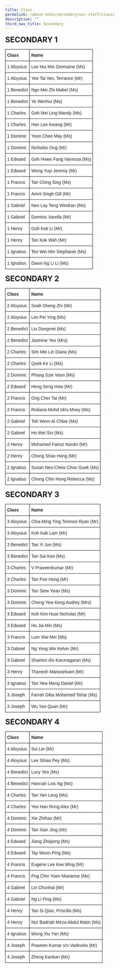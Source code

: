 ```yaml
---
title: Class
permalink: /about-mshs/secondary/our-staff/class/
description: ""
third_nav_title: Secondary
---
```

**<font size="5">SECONDARY 1</font><a name="SECONDARY 1"></a>**

<style type="text/css">
.tg  {border-collapse:collapse;border-spacing:0;}
.tg td{border-color:black;border-style:solid;border-width:1px;font-family:Arial, sans-serif;font-size:14px;
  overflow:hidden;padding:10px 5px;word-break:normal;}
.tg th{border-color:black;border-style:solid;border-width:1px;font-family:Arial, sans-serif;font-size:14px;
  font-weight:normal;overflow:hidden;padding:10px 5px;word-break:normal;}
.tg .tg-clhh{background-color:#FFF;color:#222;font-weight:bold;text-align:left;vertical-align:middle}
.tg .tg-1ppo{background-color:#FFF;color:#222;text-align:left;vertical-align:middle}
.tg .tg-tsok{background-color:#FFF;color:#222;text-align:left;vertical-align:top}
</style>
<table class="tg">
<thead>
  <tr>
    <th class="tg-clhh"><span style="color:#222;background-color:transparent">Class</span></th>
    <th class="tg-clhh"><span style="color:#222;background-color:transparent">Name</span></th>
  </tr>
</thead>
<tbody>
  <tr>
    <td class="tg-1ppo"><span style="color:#222;background-color:transparent">1 Aloysius</span></td>
    <td class="tg-1ppo"><span style="color:#222;background-color:transparent">Lee Hui Min Germaine (Ms)  </span></td>
  </tr>
  <tr>
    <td class="tg-1ppo"><span style="color:#222;background-color:transparent">1 Aloysius</span></td>
    <td class="tg-1ppo"><span style="color:#222;background-color:transparent">Yee Tai Yen, Terrance (Mr)</span></td>
  </tr>
  <tr>
    <td class="tg-1ppo"><span style="color:#222;background-color:transparent">1 Benedict </span></td>
    <td class="tg-1ppo"><span style="color:#222;background-color:transparent">Ngo Mei Zhi Mabel (Ms)</span></td>
  </tr>
  <tr>
    <td class="tg-1ppo"><span style="color:#222;background-color:transparent">1 Benedict</span></td>
    <td class="tg-1ppo"><span style="color:#222;background-color:transparent">Ye Wenhui (Ms) </span><br></td>
  </tr>
  <tr>
    <td class="tg-1ppo"><span style="color:#222;background-color:transparent">1 Charles</span></td>
    <td class="tg-1ppo"><span style="color:#222;background-color:transparent">Goh Mei Ling Mandy (Ms) </span></td>
  </tr>
  <tr>
    <td class="tg-1ppo"><span style="color:#222;background-color:transparent">1 Charles</span></td>
    <td class="tg-tsok">Han Lee Kwang (Mr) </td>
  </tr>
  <tr>
    <td class="tg-1ppo"><span style="color:#222;background-color:transparent">1 Dominic</span></td>
    <td class="tg-1ppo"><span style="color:#222;background-color:transparent">Yoon Chee May (Ms) </span></td>
  </tr>
  <tr>
    <td class="tg-1ppo"><span style="color:#222;background-color:transparent">1 Dominic</span></td>
    <td class="tg-1ppo"><span style="color:#222;background-color:transparent">Nicholas Ong (Mr)</span></td>
  </tr>
  <tr>
    <td class="tg-1ppo"><span style="color:#222;background-color:transparent">1 Edward</span></td>
    <td class="tg-1ppo"><span style="color:#222;background-color:transparent">Goh Hwee Fang Vanessa (Ms) </span></td>
  </tr>
  <tr>
    <td class="tg-1ppo"><span style="color:#222;background-color:transparent">1 Edward</span></td>
    <td class="tg-1ppo"><span style="color:#222;background-color:transparent">Wong Yuyi Jeremy (Mr)</span><br></td>
  </tr>
  <tr>
    <td class="tg-1ppo"><span style="color:#222;background-color:transparent">1 Francis</span></td>
    <td class="tg-1ppo"><span style="color:#222;background-color:transparent">Tan Ching Sing (Ms) </span><br></td>
  </tr>
  <tr>
    <td class="tg-1ppo"><span style="color:#222;background-color:transparent">1 Francis</span></td>
    <td class="tg-1ppo"><span style="color:#222;background-color:transparent">Amrit Singh Gill (Mr) </span><br></td>
  </tr>
  <tr>
    <td class="tg-1ppo"><span style="color:#222;background-color:transparent">1 Gabriel</span></td>
    <td class="tg-1ppo"><span style="color:#222;background-color:transparent">Neo Lay Teng Windran (Ms) </span></td>
  </tr>
  <tr>
    <td class="tg-1ppo"><span style="color:#222;background-color:transparent">1 Gabriel</span></td>
    <td class="tg-1ppo"><span style="color:#222;background-color:transparent">Dominic Varella (Mr)  </span></td>
  </tr>
  <tr>
    <td class="tg-1ppo"><span style="color:#222;background-color:transparent">1 Henry</span></td>
    <td class="tg-1ppo"><span style="color:#222;background-color:transparent">Goh Kok Li (Mr) </span></td>
  </tr>
  <tr>
    <td class="tg-1ppo"><span style="color:#222;background-color:transparent">1 Henry</span></td>
    <td class="tg-1ppo"><span style="color:#222;background-color:transparent">Tan Kok Wah (Mr)</span><br></td>
  </tr>
  <tr>
    <td class="tg-1ppo"><span style="color:#222;background-color:transparent">1 Ignatius</span></td>
    <td class="tg-1ppo"><span style="color:#222;background-color:transparent">Teo Wei Min Stephanie (Ms)  </span><br></td>
  </tr>
  <tr>
    <td class="tg-1ppo"><span style="color:#222;background-color:transparent">1 Ignatius</span></td>
    <td class="tg-1ppo"><span style="color:#222;background-color:transparent">Dawn Ng Li Li (Ms) </span></td>
  </tr>
</tbody>
</table>

**<font size="5">SECONDARY 2</font><a name="SECONDARY 2"></a>**

<style type="text/css">
.tg  {border-collapse:collapse;border-spacing:0;}
.tg td{border-color:black;border-style:solid;border-width:1px;font-family:Arial, sans-serif;font-size:14px;
  overflow:hidden;padding:10px 5px;word-break:normal;}
.tg th{border-color:black;border-style:solid;border-width:1px;font-family:Arial, sans-serif;font-size:14px;
  font-weight:normal;overflow:hidden;padding:10px 5px;word-break:normal;}
.tg .tg-clhh{background-color:#FFF;color:#222;font-weight:bold;text-align:left;vertical-align:middle}
.tg .tg-1ppo{background-color:#FFF;color:#222;text-align:left;vertical-align:middle}
.tg .tg-tsok{background-color:#FFF;color:#222;text-align:left;vertical-align:top}
</style>
<table class="tg">
<thead>
  <tr>
    <th class="tg-clhh"><span style="color:#222;background-color:transparent">Class</span></th>
    <th class="tg-clhh"><span style="color:#222;background-color:transparent">Name</span></th>
  </tr>
</thead>
<tbody>
  <tr>
    <td class="tg-1ppo"><span style="color:#222;background-color:transparent">2 Aloysius</span></td>
    <td class="tg-1ppo"><span style="color:#222;background-color:transparent">Seah Sheng Zhi (Mr) </span></td>
  </tr>
  <tr>
    <td class="tg-1ppo"><span style="color:#222;background-color:transparent">2 Aloysius</span></td>
    <td class="tg-1ppo"><span style="color:#222;background-color:transparent">Lim Pei Ying (Ms)</span></td>
  </tr>
  <tr>
    <td class="tg-1ppo"><span style="color:#222;background-color:transparent">2 Benedict</span><br></td>
    <td class="tg-1ppo"><span style="color:#222;background-color:transparent">Liu Dongmei (Ms) </span></td>
  </tr>
  <tr>
    <td class="tg-1ppo"><span style="color:#222;background-color:transparent">2 Benedict </span></td>
    <td class="tg-1ppo"><span style="color:#222;background-color:transparent">Jasmine Yeo (Mrs)</span></td>
  </tr>
  <tr>
    <td class="tg-1ppo"><span style="color:#222;background-color:transparent">2 Charles</span></td>
    <td class="tg-1ppo"><span style="color:#222;background-color:transparent">Sim Mei Lin Diana (Ms)</span></td>
  </tr>
  <tr>
    <td class="tg-1ppo"><span style="color:#222;background-color:transparent">2 Charles</span></td>
    <td class="tg-tsok">Quek Ke Li (Ms) <br></td>
  </tr>
  <tr>
    <td class="tg-1ppo"><span style="color:#222;background-color:transparent">2 Dominic</span></td>
    <td class="tg-1ppo"><span style="color:#222;background-color:transparent">Phang Szie Voon (Ms) </span><br></td>
  </tr>
  <tr>
    <td class="tg-1ppo"><span style="color:#222;background-color:transparent">2 Edward</span></td>
    <td class="tg-1ppo"><span style="color:#222;background-color:transparent">Heng Seng How (Mr) </span><br></td>
  </tr>
  <tr>
    <td class="tg-1ppo"><span style="color:#222;background-color:transparent">2 Francis</span></td>
    <td class="tg-1ppo"><span style="color:#222;background-color:transparent">Ong Cher Tat (Mr)</span><br></td>
  </tr>
  <tr>
    <td class="tg-1ppo"><span style="color:#222;background-color:transparent">2 Francis</span></td>
    <td class="tg-1ppo"><span style="color:#222;background-color:transparent">Risliana Mohd Idris Moey (Ms)</span><br></td>
  </tr>
  <tr>
    <td class="tg-1ppo"><span style="color:#222;background-color:transparent">2 Gabriel</span></td>
    <td class="tg-1ppo"><span style="color:#222;background-color:transparent">Toh Wern-Ai Chloe (Ms) </span></td>
  </tr>
  <tr>
    <td class="tg-1ppo"><span style="color:#222;background-color:transparent">2 Gabriel </span></td>
    <td class="tg-1ppo"><span style="color:#222;background-color:transparent">Ho Wei Sin (Ms) </span></td>
  </tr>
  <tr>
    <td class="tg-1ppo"><span style="color:#222;background-color:transparent">2 Henry</span></td>
    <td class="tg-1ppo"><span style="color:#222;background-color:transparent">Mohamed Fairoz Nordin (Mr)</span> <span style="color:#222;background-color:transparent"> </span><br></td>
  </tr>
  <tr>
    <td class="tg-1ppo"><span style="color:#222;background-color:transparent">2 Henry</span></td>
    <td class="tg-1ppo"><span style="color:#222;background-color:transparent">Chong Shao Hong (Mr)</span></td>
  </tr>
  <tr>
    <td class="tg-1ppo"><span style="color:#222;background-color:transparent">2 Ignatius</span></td>
    <td class="tg-1ppo"><span style="color:#222;background-color:transparent">Susan Neo-Chew Choo Guek (Ms) </span></td>
  </tr>
  <tr>
    <td class="tg-1ppo"><span style="color:#222;background-color:transparent">2 Ignatius </span><br></td>
    <td class="tg-1ppo"><span style="color:#222;background-color:transparent">Chong Chin Hong Rebecca (Ms)</span></td>
  </tr>
</tbody>
</table>

**<font size="5">SECONDARY 3</font><a name="SECONDARY 3"></a>**

<style type="text/css">
.tg  {border-collapse:collapse;border-spacing:0;}
.tg td{border-color:black;border-style:solid;border-width:1px;font-family:Arial, sans-serif;font-size:14px;
  overflow:hidden;padding:10px 5px;word-break:normal;}
.tg th{border-color:black;border-style:solid;border-width:1px;font-family:Arial, sans-serif;font-size:14px;
  font-weight:normal;overflow:hidden;padding:10px 5px;word-break:normal;}
.tg .tg-clhh{background-color:#FFF;color:#222;font-weight:bold;text-align:left;vertical-align:middle}
.tg .tg-1ppo{background-color:#FFF;color:#222;text-align:left;vertical-align:middle}
</style>
<table class="tg">
<thead>
  <tr>
    <th class="tg-clhh"><span style="color:#222;background-color:transparent">Class</span></th>
    <th class="tg-clhh"><span style="color:#222;background-color:transparent">Name</span></th>
  </tr>
</thead>
<tbody>
  <tr>
    <td class="tg-1ppo"><span style="color:#222;background-color:transparent">3 Aloysius</span></td>
    <td class="tg-1ppo"><span style="color:#222;background-color:transparent">Chia-Ming Ying Terence Ryan (Mr) </span></td>
  </tr>
  <tr>
    <td class="tg-1ppo"><span style="color:#222;background-color:transparent">3 Aloysius </span><br></td>
    <td class="tg-1ppo"><span style="color:#222;background-color:transparent">Koh Kah Lam (Mr)</span></td>
  </tr>
  <tr>
    <td class="tg-1ppo"><span style="color:#222;background-color:transparent">3 Benedict</span><br></td>
    <td class="tg-1ppo"><span style="color:#222;background-color:transparent">Tao Yi Jun (Ms) </span></td>
  </tr>
  <tr>
    <td class="tg-1ppo"><span style="color:#222;background-color:transparent">3 Benedict </span></td>
    <td class="tg-1ppo"><span style="color:#222;background-color:transparent">Tan Sai Kee (Ms) </span></td>
  </tr>
  <tr>
    <td class="tg-1ppo"><span style="color:#222;background-color:transparent">3 Charles</span></td>
    <td class="tg-1ppo"><span style="color:#222;background-color:transparent">V Praveenkumar (Mr) </span><br></td>
  </tr>
  <tr>
    <td class="tg-1ppo"><span style="color:#222;background-color:transparent">3 Charles </span></td>
    <td class="tg-1ppo"><span style="color:#222;background-color:transparent">Tan Poo Hong (Mr) </span></td>
  </tr>
  <tr>
    <td class="tg-1ppo"><span style="color:#222;background-color:transparent">3 Dominic</span></td>
    <td class="tg-1ppo"><span style="color:#222;background-color:transparent">Tan Siew Yean (Ms) </span></td>
  </tr>
  <tr>
    <td class="tg-1ppo"><span style="color:#222;background-color:transparent">3 Dominic </span></td>
    <td class="tg-1ppo"><span style="color:#222;background-color:transparent">Chong Yew Keng Audrey (Mrs) </span></td>
  </tr>
  <tr>
    <td class="tg-1ppo"><span style="color:#222;background-color:transparent">3 Edward</span></td>
    <td class="tg-1ppo"><span style="color:#222;background-color:transparent">Koh Kim Huat Nicholas (Mr) </span></td>
  </tr>
  <tr>
    <td class="tg-1ppo"><span style="color:#222;background-color:transparent">3 Edward </span></td>
    <td class="tg-1ppo"><span style="color:#222;background-color:transparent">Ho Jia Min (Ms) </span></td>
  </tr>
  <tr>
    <td class="tg-1ppo"><span style="color:#222;background-color:transparent">3 Francis</span></td>
    <td class="tg-1ppo"><span style="color:#222;background-color:transparent">Lum Wai Mei (Ms) </span></td>
  </tr>
  <tr>
    <td class="tg-1ppo"><span style="color:#222;background-color:transparent">3 Gabriel</span></td>
    <td class="tg-1ppo"><span style="color:#222;background-color:transparent">Ng Yong Min Kelvin (Mr) </span></td>
  </tr>
  <tr>
    <td class="tg-1ppo"><span style="color:#222;background-color:transparent">3 Gabriel</span></td>
    <td class="tg-1ppo"><span style="color:#222;background-color:transparent">Shantini d/o Karunagaran (Ms) </span></td>
  </tr>
  <tr>
    <td class="tg-1ppo"><span style="color:#222;background-color:transparent">3 Henry</span></td>
    <td class="tg-1ppo"><span style="color:#222;background-color:transparent">Thanesh Manoselvam (Mr) </span></td>
  </tr>
  <tr>
    <td class="tg-1ppo"><span style="color:#222;background-color:transparent">3 Ignatius</span></td>
    <td class="tg-1ppo"><span style="color:#222;background-color:transparent">Tan Yew Meng Daniel (Mr)</span></td>
  </tr>
  <tr>
    <td class="tg-1ppo"><span style="color:#222;background-color:transparent">3 Joseph</span></td>
    <td class="tg-1ppo"><span style="color:#222;background-color:transparent">Farrah Diba Mohamed Tahar (Ms) </span><br></td>
  </tr>
  <tr>
    <td class="tg-1ppo"><span style="color:#222;background-color:transparent">3 Joseph</span></td>
    <td class="tg-1ppo"><span style="color:#222;background-color:transparent">Wu Yao Quan (Mr) </span></td>
  </tr>
</tbody>
</table>

**<font size="5">SECONDARY 4</font><a name="SECONDARY 4"></a>**

<style type="text/css">
.tg  {border-collapse:collapse;border-spacing:0;}
.tg td{border-color:black;border-style:solid;border-width:1px;font-family:Arial, sans-serif;font-size:14px;
  overflow:hidden;padding:10px 5px;word-break:normal;}
.tg th{border-color:black;border-style:solid;border-width:1px;font-family:Arial, sans-serif;font-size:14px;
  font-weight:normal;overflow:hidden;padding:10px 5px;word-break:normal;}
.tg .tg-clhh{background-color:#FFF;color:#222;font-weight:bold;text-align:left;vertical-align:middle}
.tg .tg-1ppo{background-color:#FFF;color:#222;text-align:left;vertical-align:middle}
</style>
<table class="tg">
<thead>
  <tr>
    <th class="tg-clhh"><span style="color:#222;background-color:transparent">Class</span></th>
    <th class="tg-clhh"><span style="color:#222;background-color:transparent">Name</span></th>
  </tr>
</thead>
<tbody>
  <tr>
    <td class="tg-1ppo"><span style="color:#222;background-color:transparent">4 Aloysius </span><br></td>
    <td class="tg-1ppo"><span style="color:#222;background-color:transparent">Sui Lei (Mr)</span><br></td>
  </tr>
  <tr>
    <td class="tg-1ppo"><span style="color:#222;background-color:transparent">4 Aloysius  </span></td>
    <td class="tg-1ppo"><span style="color:#222;background-color:transparent">Lee Shiao Pey (Ms) </span></td>
  </tr>
  <tr>
    <td class="tg-1ppo"><span style="color:#222;background-color:transparent">4 Benedict  </span><br></td>
    <td class="tg-1ppo"><span style="color:#222;background-color:transparent">Lucy Yeo (Ms)</span><br></td>
  </tr>
  <tr>
    <td class="tg-1ppo"><span style="color:#222;background-color:transparent">4 Benedict  </span></td>
    <td class="tg-1ppo"><span style="color:#222;background-color:transparent">Hannah Lois Ng (Ms) </span></td>
  </tr>
  <tr>
    <td class="tg-1ppo"><span style="color:#222;background-color:transparent">4 Charles </span><br></td>
    <td class="tg-1ppo"><span style="color:#222;background-color:transparent">Tan Yen Leng (Ms)</span><br></td>
  </tr>
  <tr>
    <td class="tg-1ppo"><span style="color:#222;background-color:transparent">4 Charles </span><br></td>
    <td class="tg-1ppo"><span style="color:#222;background-color:transparent">Yeo Han Rong Alex (Mr) </span></td>
  </tr>
  <tr>
    <td class="tg-1ppo"><span style="color:#222;background-color:transparent">4 Dominic </span><br></td>
    <td class="tg-1ppo"><span style="color:#222;background-color:transparent">Xie Zhihao (Mr) </span></td>
  </tr>
  <tr>
    <td class="tg-1ppo"><span style="color:#222;background-color:transparent">4 Dominic </span></td>
    <td class="tg-1ppo"><span style="color:#222;background-color:transparent">Tan Xian Jing (Mr) </span></td>
  </tr>
  <tr>
    <td class="tg-1ppo"><span style="color:#222;background-color:transparent">4 Edward</span></td>
    <td class="tg-1ppo"><span style="color:#222;background-color:transparent">Jiang Zhiqiong (Ms) </span></td>
  </tr>
  <tr>
    <td class="tg-1ppo"><span style="color:#222;background-color:transparent">4 Edward</span></td>
    <td class="tg-1ppo"><span style="color:#222;background-color:transparent">Tay Woon Ping (Ms) </span><br></td>
  </tr>
  <tr>
    <td class="tg-1ppo"><span style="color:#222;background-color:transparent">4 Francis</span></td>
    <td class="tg-1ppo"><span style="color:#222;background-color:transparent">Eugene Lee Kee Ming (Mr) </span><br></td>
  </tr>
  <tr>
    <td class="tg-1ppo"><span style="color:#222;background-color:transparent">4 Francis</span></td>
    <td class="tg-1ppo"><span style="color:#222;background-color:transparent">Png Chin Yuen Marianne (Ms) </span><br></td>
  </tr>
  <tr>
    <td class="tg-1ppo"><span style="color:#222;background-color:transparent">4 Gabriel</span></td>
    <td class="tg-1ppo"><span style="color:#222;background-color:transparent">Lin Chunhai (Mr)</span><br></td>
  </tr>
  <tr>
    <td class="tg-1ppo"><span style="color:#222;background-color:transparent">4 Gabriel</span></td>
    <td class="tg-1ppo"><span style="color:#222;background-color:transparent">Ng Li Ping (Ms) </span></td>
  </tr>
  <tr>
    <td class="tg-1ppo"><span style="color:#222;background-color:transparent">4 Henry</span></td>
    <td class="tg-1ppo"><span style="color:#222;background-color:transparent">Tan Si Qian, Priscilla (Ms) </span><br></td>
  </tr>
  <tr>
    <td class="tg-1ppo"><span style="color:#222;background-color:transparent">4 Henry</span></td>
    <td class="tg-1ppo"><span style="color:#222;background-color:transparent">Nur Badriah Mirza Abdul Matin (Ms) </span></td>
  </tr>
  <tr>
    <td class="tg-1ppo"><span style="color:#222;background-color:transparent">4 Ignatius</span></td>
    <td class="tg-1ppo"><span style="color:#222;background-color:transparent">Wong Xiu Yan (Ms) </span></td>
  </tr>
  <tr>
    <td class="tg-1ppo"><span style="color:#222;background-color:transparent">4 Joseph</span><br></td>
    <td class="tg-1ppo"><span style="color:#222;background-color:transparent">Praveen Kumar s/o Vadevelu (Mr)  </span></td>
  </tr>
  <tr>
    <td class="tg-1ppo"><span style="color:#222;background-color:transparent">4 Joseph</span></td>
    <td class="tg-1ppo"><span style="color:#222;background-color:transparent">Zheng Kankan (Ms)</span></td>
  </tr>
</tbody>
</table>